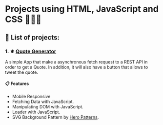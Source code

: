 # Projects using HTML, JavaScript and CSS  🚀👨‍💻

## 📂 List of projects:

### 1.  ⚜ [Quote Generator](https://nykko7.github.io/html_js_css_projects/quote_generator/index.html)
 A simple App that make a asynchronous fetch request to a REST API in order to get a Quote. In addition, it will also have a button that allows to tweet the quote.
#### 📋 Features

- Mobile Responsive
- Fetching Data with JavaScript.
- Manipulating DOM with JavaScript.
- Loader with JavaScript.
- SVG Background Pattern by [Hero Patterns](https://breakdance.github.io/breakdance/).
